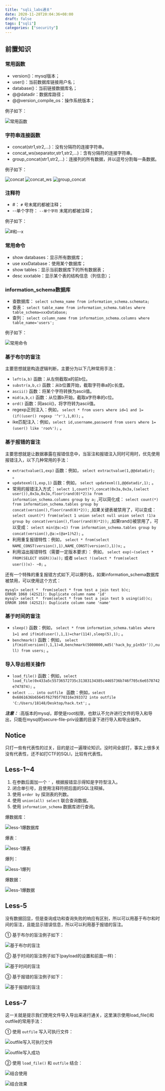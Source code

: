 ```yaml
---
title: "sqli_labs通关"
date: 2020-11-28T20:04:36+08:00
draft: false
tags: ["sqli"]
categories: ["security"]
---
```


## 前置知识
### 常用函数
- version()：mysql版本；
- user()：当前数据库链接用户名；
- database()：当前链接数据库名；
- @@datadir：数据库路径；
- @@version_compile_os：操作系统版本；

例子如下：

![常用函数][p0]

### 字符串连接函数
- concat(str1,str2,...)：没有分隔符的连接字符串。
- concat_ws(separator,str1,str2,...)：含有分隔符的连接字符串。
- group_concat(str1,str2,...)：连接列的所有数据，并以逗号分割每一条数据。

例子如下：

![concat][p1]
![concat_ws][p2]
![group_concat][p3]

### 注释符
- #： `#` 号末尾的都被注释；
- --单个字符： `--单个字符` 末尾的都被注释；

例子如下：

![#和--x][p4]

### 常用命令
- show databases：显示所有数据库；
- use xxxDatabase：使用某个数据库；
- show tables：显示当前数据库下的所有数据表；
- desc xxxtable：显示某个表的结构信息（列信息）；

### information_schema数据库
- 查数据库： `select schema_name from information_schema.schemata;` 
- 查表： `select table_name from information_schema.tables where table_schema=xxxDatabase;` 
- 查列： `select column_name from information_schema.columns where table_name='users';` 

例子如下：

![常用命令][p5]

### 基于布尔的盲注
主要思想就是构造逻辑判断，主要分为以下几种常用手法：

- `left(a,b)` 函数：从左侧截取a的前b位。
- `substr(a,b,c)` 函数：从b位置开始，截取字符串a的c长度。
- `ascii()` 函数：将某个字符转换为ascii值。
- `mid(a,b,c)` 函数：从位置b开始，截取a字符串的c位。
- `ord()` 函数：同ascii()，将字符转为ascii值。
- regexp正则注入：例如， `select * from users where id=1 and 1=(if((user() regexp '^r'),1,0));` 。
- ike匹配注入：例如，`select id,username,password from users where 1=(user() like 'roo%');` 。

### 基于报错的盲注
主要思想就是让数据暴露在报错信息中，当盲注和报错注入同时可用时，优先使用报错注入，以下几种常用的手法：

- `extractvalue(1,exp)` 函数：例如， `select extractvalue(1,@@datadir);` 。
- `updatexml(1,exp,1)` 函数：例如， `select updatexml(1,@@datadir,1);` 。
- 常用的报错注入方式： `select 1,count(*),concat(0x3a,0x3a,(select user()),0x3a,0x3a,floor(rand(0)*2))a from information_schema.columns group by a;` ,可以简化成： `select count(*) from information_schema.tables group by concat(version(),floor(rand(0)*2));` ,如果关键表被禁用了，可以变成： `select count(*) from(select 1 union select null union select !1)a group by concat(version(),floor(rand(0)*2));` ,如果rand()被禁用了，可以变成： `select min(@a:=1) from information_schema.tables group by concat(version(),@a:=(@a+1)%2);` 。
- 利用重复报错特性：例如， `select * from(select NAME_CONST(version(),1),NAME_CONST(version(),1))x;` 。
- 利用溢出报错特性（需要一定版本要求）： 例如， `select exp(~(select * FROM(SELECT USER())a));` 或者 `select !(select * from(select user())x)- ~0;` 。

还有一个特殊的重复报错方式如下,可以爆列名，如果information_schema数据库被禁用，可以使用这个方式：

	mysql> select *  from(select * from test a join test b)c;
	ERROR 1060 (42S21): Duplicate column name 'id'
	mysql> select *  from(select * from test a join test b using(id))c;
	ERROR 1060 (42S21): Duplicate column name 'name'

### 基于时间的盲注
- `sleep()` 函数：例如， `select * from information_schema.tables where 1=1 and if(mid(user(),1,1)=char(114),sleep(5),1);` 。
- `benchmark()` 函数：例如， `select if(mid(version(),1,1)=8,benchmark(5000000,md5('hack_by_p1n93r')),null) from users;` 。

### 导入导出相关操作
- `load_file()` 函数：例如，`select load_file(0x433a5c55736572735c31383134385c4465736b746f705c6e6578742e747874);` 。
- `select ... into outfile ` 函数：例如，`select 0x6861636b65645f62795f70316e393372 into outfile 'C:/Users/18148/Desktop/hack.txt';` 。

***注意：*** :高版本的mysql，即使是root权限，也默认不允许进行文件的导入和导出，只能在mysql的secure-file-priv设置的目录下进行导入和导出操作。


## Notice
只打一些有代表性的过关，目的是过一遍理论知识。没时间全部打，事实上很多关没有代表性，还不如打CTF的SQLI，比较有代表性。

## Less-1~4
1. 在参数后面加一个 `'` ，根据报错显示得知是字符型注入。
2. 闭合单引号，且使用注释符把后面的SQL注释掉。
3. 使用 `order by` 探测表的列数。
4. 使用 `union(all) select` 联合查询数据。
5. 使用 `information_schema` 数据库进行查询。

爆数据库：

![less-1爆数据库][p6]

爆表：

![less-1爆表][p7]

爆列：

![less-1爆列][p8]

爆数据：

![less-1爆数据][p9]

## Less-5
没有数据回显，但是查询成功和查询失败的响应有区别，所以可以用基于布尔和时间的盲注，且能显示错误信息，所以可以利用基于报错的盲注。

① 基于布尔的盲注例子如下：

![基于布尔的盲注][p10]

② 基于时间的盲注例子如下(payload的设置和前面一样)：

![基于时间的盲注][p11]

③ 基于报错的盲注例子如下：

![基于报错的盲注][p12]

## Less-7
这一关就是提示我们使用文件导入导出来进行通关，这里演示使用load_file()和outfile的常用手法：

① 使用 `outfile` 写入可执行文件：

![outfile写入可执行文件][p13]

![outfile写入成功][p14]

② 使用 `load_file()` 和 `outfile` 结合：

![结合使用][p15]

![结合效果][p16]














[p0]:./../media/2020-11-28-1.png
[p1]:./../media/2020-11-28-2.png
[p2]:./../media/2020-11-28-3.png
[p3]:./../media/2020-11-28-4.jpg
[p4]:./../media/2020-11-28-5.jpg
[p5]:./../media/2020-11-28-6.png
[p6]:./../media/2020-11-29-1.png
[p7]:./../media/2020-12-03-1.png
[p8]:./../media/2020-12-03-2.png
[p8]:./../media/2020-12-03-4.png
[p9]:./../media/2020-12-03-3.png
[p10]:./../media/2020-12-09-1.png
[p11]:./../media/2020-12-09-2.png
[p12]:./../media/2020-12-09-3.png
[p13]:./../media/2020-12-09-4.png
[p14]:./../media/2020-12-09-5.png
[p15]:./../media/2020-12-09-6.png
[p16]:./../media/2020-12-09-7.png